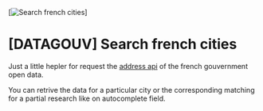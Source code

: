 [![Search french cities](https://repository-images.githubusercontent.com/279354946/9952fe80-c5bf-11ea-8796-12a17f6c879e)]

# [DATAGOUV] Search french cities

Just a little hepler for request the [address api](https://geo.api.gouv.fr/adresse) of the french gouvernment open data.

You can retrive the data for a particular city or the corresponding matching for a partial research like on autocomplete field.
